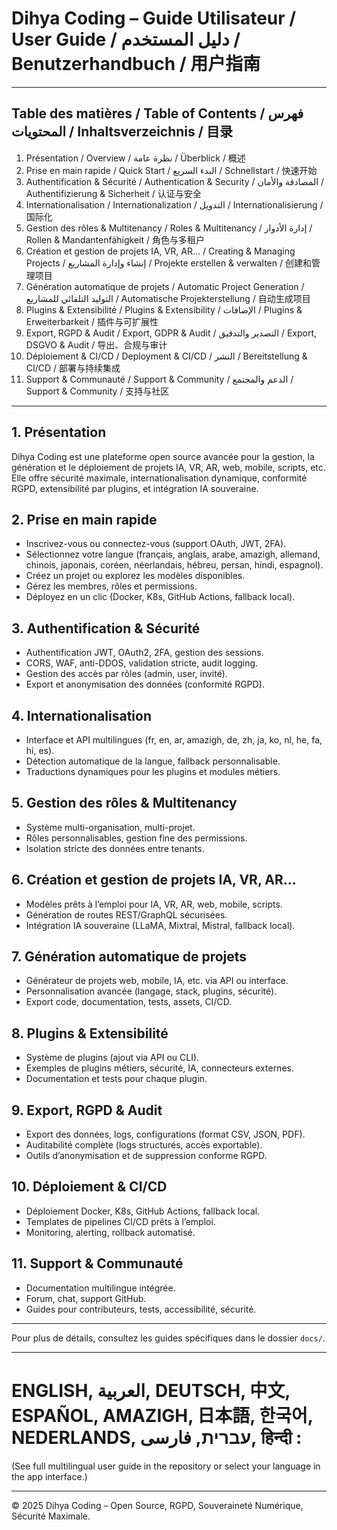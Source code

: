 # Dihya Coding – Guide Utilisateur / User Guide / دليل المستخدم / Benutzerhandbuch / 用户指南

---

## Table des matières / Table of Contents / فهرس المحتويات / Inhaltsverzeichnis / 目录

1. Présentation / Overview / نظرة عامة / Überblick / 概述
2. Prise en main rapide / Quick Start / البدء السريع / Schnellstart / 快速开始
3. Authentification & Sécurité / Authentication & Security / المصادقة والأمان / Authentifizierung & Sicherheit / 认证与安全
4. Internationalisation / Internationalization / التدويل / Internationalisierung / 国际化
5. Gestion des rôles & Multitenancy / Roles & Multitenancy / إدارة الأدوار / Rollen & Mandantenfähigkeit / 角色与多租户
6. Création et gestion de projets IA, VR, AR... / Creating & Managing Projects / إنشاء وإدارة المشاريع / Projekte erstellen & verwalten / 创建和管理项目
7. Génération automatique de projets / Automatic Project Generation / التوليد التلقائي للمشاريع / Automatische Projekterstellung / 自动生成项目
8. Plugins & Extensibilité / Plugins & Extensibility / الإضافات / Plugins & Erweiterbarkeit / 插件与可扩展性
9. Export, RGPD & Audit / Export, GDPR & Audit / التصدير والتدقيق / Export, DSGVO & Audit / 导出、合规与审计
10. Déploiement & CI/CD / Deployment & CI/CD / النشر / Bereitstellung & CI/CD / 部署与持续集成
11. Support & Communauté / Support & Community / الدعم والمجتمع / Support & Community / 支持与社区

---

## 1. Présentation
Dihya Coding est une plateforme open source avancée pour la gestion, la génération et le déploiement de projets IA, VR, AR, web, mobile, scripts, etc. Elle offre sécurité maximale, internationalisation dynamique, conformité RGPD, extensibilité par plugins, et intégration IA souveraine.

## 2. Prise en main rapide
- Inscrivez-vous ou connectez-vous (support OAuth, JWT, 2FA).
- Sélectionnez votre langue (français, anglais, arabe, amazigh, allemand, chinois, japonais, coréen, néerlandais, hébreu, persan, hindi, espagnol).
- Créez un projet ou explorez les modèles disponibles.
- Gérez les membres, rôles et permissions.
- Déployez en un clic (Docker, K8s, GitHub Actions, fallback local).

## 3. Authentification & Sécurité
- Authentification JWT, OAuth2, 2FA, gestion des sessions.
- CORS, WAF, anti-DDOS, validation stricte, audit logging.
- Gestion des accès par rôles (admin, user, invité).
- Export et anonymisation des données (conformité RGPD).

## 4. Internationalisation
- Interface et API multilingues (fr, en, ar, amazigh, de, zh, ja, ko, nl, he, fa, hi, es).
- Détection automatique de la langue, fallback personnalisable.
- Traductions dynamiques pour les plugins et modules métiers.

## 5. Gestion des rôles & Multitenancy
- Système multi-organisation, multi-projet.
- Rôles personnalisables, gestion fine des permissions.
- Isolation stricte des données entre tenants.

## 6. Création et gestion de projets IA, VR, AR...
- Modèles prêts à l’emploi pour IA, VR, AR, web, mobile, scripts.
- Génération de routes REST/GraphQL sécurisées.
- Intégration IA souveraine (LLaMA, Mixtral, Mistral, fallback local).

## 7. Génération automatique de projets
- Générateur de projets web, mobile, IA, etc. via API ou interface.
- Personnalisation avancée (langage, stack, plugins, sécurité).
- Export code, documentation, tests, assets, CI/CD.

## 8. Plugins & Extensibilité
- Système de plugins (ajout via API ou CLI).
- Exemples de plugins métiers, sécurité, IA, connecteurs externes.
- Documentation et tests pour chaque plugin.

## 9. Export, RGPD & Audit
- Export des données, logs, configurations (format CSV, JSON, PDF).
- Auditabilité complète (logs structurés, accès exportable).
- Outils d’anonymisation et de suppression conforme RGPD.

## 10. Déploiement & CI/CD
- Déploiement Docker, K8s, GitHub Actions, fallback local.
- Templates de pipelines CI/CD prêts à l’emploi.
- Monitoring, alerting, rollback automatisé.

## 11. Support & Communauté
- Documentation multilingue intégrée.
- Forum, chat, support GitHub.
- Guides pour contributeurs, tests, accessibilité, sécurité.

---

Pour plus de détails, consultez les guides spécifiques dans le dossier `docs/`.

---

# ENGLISH, العربية, DEUTSCH, 中文, ESPAÑOL, AMAZIGH, 日本語, 한국어, NEDERLANDS, עברית, فارسی, हिन्दी :

(See full multilingual user guide in the repository or select your language in the app interface.)

---

© 2025 Dihya Coding – Open Source, RGPD, Souveraineté Numérique, Sécurité Maximale.
